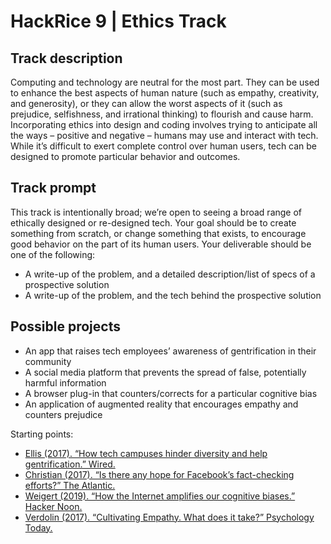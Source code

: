 # HackRice 9 | Ethics Track
 
## Track description
Computing and technology are neutral for the most part. They can be used to enhance the best aspects of human nature (such as empathy, creativity, and generosity), or they can allow the worst aspects of it (such as prejudice, selfishness, and irrational thinking) to flourish and cause harm. Incorporating ethics into design and coding involves trying to anticipate all the ways – positive and negative – humans may use and interact with tech. While it’s difficult to exert complete control over human users, tech can be designed to promote particular behavior and outcomes.
 
## Track prompt
This track is intentionally broad; we’re open to seeing a broad range of ethically designed or re-designed tech. Your goal should be to create something from scratch, or change something that exists, to encourage good behavior on the part of its human users. Your deliverable should be one of the following:
- A write-up of the problem, and a detailed description/list of specs of a prospective solution
- A write-up of the problem, and the tech behind the prospective solution
 
 
## Possible projects
- An app that raises tech employees’ awareness of gentrification in their community
- A social media platform that prevents the spread of false, potentially harmful information
- A browser plug-in that counters/corrects for a particular cognitive bias
- An application of augmented reality that encourages empathy and counters prejudice
 
 
 
Starting points:
- [Ellis (2017). “How tech campuses hinder diversity and help gentrification.” Wired.](https://www.wired.com/2017/02/tech-campuses-hinder-diversity-help-gentrification/)
- [Christian (2017). “Is there any hope for Facebook’s fact-checking efforts?” The Atlantic.](https://www.theatlantic.com/technology/archive/2017/09/facebook-fact-checking-challenges/540192/)
- [Weigert (2019). “How the Internet amplifies our cognitive biases.” Hacker Noon.](https://hackernoon.com/in-the-digital-age-cognitive-biases-are-running-wild-420b8f4f7cb5)
- [Verdolin (2017). “Cultivating Empathy. What does it take?” Psychology Today.](https://www.psychologytoday.com/us/blog/wild-connections/201709/cultivating-empathy)
